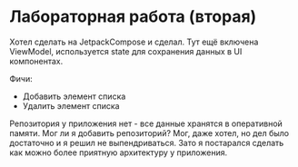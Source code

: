 # Лабораторная работа (вторая)

Хотел сделать на JetpackCompose и сделал.
Тут ещё включена ViewModel, используется state для сохранения данных в UI компонентах.

Фичи:
- Добавить элемент списка
- Удалить элемент списка

Репозитория у приложения нет - все данные хранятся в оперативной памяти. Мог ли я добавить репозиторий?
Мог, даже хотел, но дел было достаточно и я решил не выпендриваться.
Зато я постарался сделать как можно более приятную архитектуру у приложения.